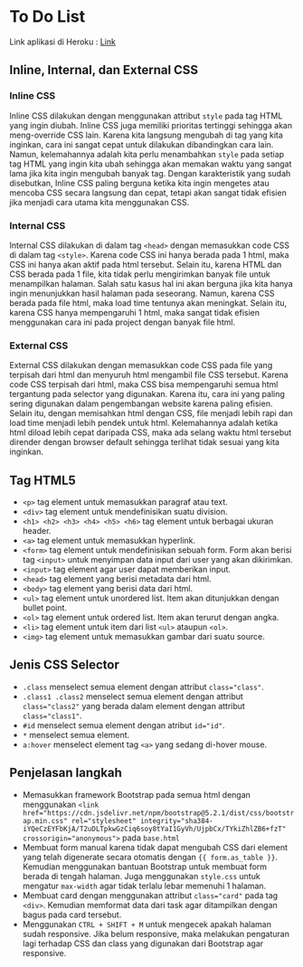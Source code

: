 # To Do List

Link aplikasi di Heroku : [Link](https://pbp-tugas-2-insta-x.herokuapp.com/todolist)

## Inline, Internal, dan External CSS
### Inline CSS
Inline CSS dilakukan dengan menggunakan attribut `style` pada tag HTML yang ingin diubah. Inline CSS juga memiliki prioritas tertinggi sehingga akan meng-override CSS lain. Karena kita langsung mengubah di tag yang kita inginkan, cara ini sangat cepat untuk dilakukan dibandingkan cara lain. Namun, kelemahannya adalah kita perlu menambahkan `style` pada setiap tag HTML yang ingin kita ubah sehingga akan memakan waktu yang sangat lama jika kita ingin mengubah banyak tag. Dengan karakteristik yang sudah disebutkan, Inline CSS paling berguna ketika kita ingin mengetes atau mencoba CSS secara langsung dan cepat, tetapi akan sangat tidak efisien jika menjadi cara utama kita menggunakan CSS.

### Internal CSS
Internal CSS dilakukan di dalam tag `<head>` dengan memasukkan code CSS di dalam tag `<style>`. Karena code CSS ini hanya berada pada 1 html, maka CSS ini hanya akan aktif pada html tersebut. Selain itu, karena HTML dan CSS berada pada 1 file, kita tidak perlu mengirimkan banyak file untuk menampilkan halaman. Salah satu kasus hal ini akan berguna jika kita hanya ingin menunjukkan hasil halaman pada seseorang. Namun, karena CSS berada pada file html, maka load time tentunya akan meningkat. Selain itu, karena CSS hanya mempengaruhi 1 html, maka sangat tidak efisien menggunakan cara ini pada project dengan banyak file html.

### External CSS
External CSS dilakukan dengan memasukkan code CSS pada file yang terpisah dari html dan menyuruh html mengambil file CSS tersebut. Karena code CSS terpisah dari html, maka CSS bisa mempengaruhi semua html tergantung pada selector yang digunakan. Karena itu, cara ini yang paling sering digunakan dalam pengembangan website karena paling efisien. Selain itu, dengan memisahkan html dengan CSS, file menjadi lebih rapi dan load time menjadi lebih pendek untuk html. Kelemahannya adalah ketika html diload lebih cepat daripada CSS, maka ada selang waktu html tersebut dirender dengan browser default sehingga terlihat tidak sesuai yang kita inginkan.

## Tag HTML5
- `<p>` tag element untuk memasukkan paragraf atau text.
- `<div>` tag element untuk mendefinisikan suatu division.
- `<h1> <h2> <h3> <h4> <h5> <h6>` tag element untuk berbagai ukuran header.
- `<a>` tag element untuk memasukkan hyperlink.
- `<form>` tag element untuk mendefinisikan sebuah form. Form akan berisi tag `<input>` untuk menyimpan data input dari user yang akan dikirimkan.
- `<input>` tag element agar user dapat memberikan input.
- `<head>` tag element yang berisi metadata dari html.
- `<body>` tag element yang berisi data dari html.
- `<ul>` tag element untuk unordered list. Item akan ditunjukkan dengan bullet point.
- `<ol>` tag element untuk ordered list. Item akan terurut dengan angka.
- `<li>` tag element untuk item dari list `<ul>` ataupun `<ol>`.
- `<img>` tag element untuk memasukkan gambar dari suatu source.

## Jenis CSS Selector
- `.class` menselect semua element dengan attribut `class="class"`.
- `.class1 .class2` menselect semua element dengan attribut `class="class2"` yang berada dalam element dengan attribut `class="class1"`.
- `#id` menselect semua element dengan atribut `id="id"`.
- `*` menselect semua element.
- `a:hover` menselect element tag `<a>` yang sedang di-hover mouse.

## Penjelasan langkah
- Memasukkan framework Bootstrap pada semua html dengan menggunakan `<link href="https://cdn.jsdelivr.net/npm/bootstrap@5.2.1/dist/css/bootstrap.min.css" rel="stylesheet" integrity="sha384-iYQeCzEYFbKjA/T2uDLTpkwGzCiq6soy8tYaI1GyVh/UjpbCx/TYkiZhlZB6+fzT" crossorigin="anonymous">` pada `base.html`
- Membuat form manual karena tidak dapat mengubah CSS dari element yang telah digenerate secara otomatis dengan `{{ form.as_table }}`. Kemudian menggunakan bantuan Bootstrap untuk membuat form berada di tengah halaman. Juga menggunakan `style.css` untuk mengatur `max-width` agar tidak terlalu lebar memenuhi 1 halaman.
- Membuat card dengan menggunakan attribut `class="card"` pada tag `<div>`. Kemudian memformat data dari task agar ditampilkan dengan bagus pada card tersebut.
- Menggunakan `CTRL + SHIFT + M` untuk mengecek apakah halaman sudah responsive. Jika belum responsive, maka melakukan pengaturan lagi terhadap CSS dan class yang digunakan dari Bootstrap agar responsive.